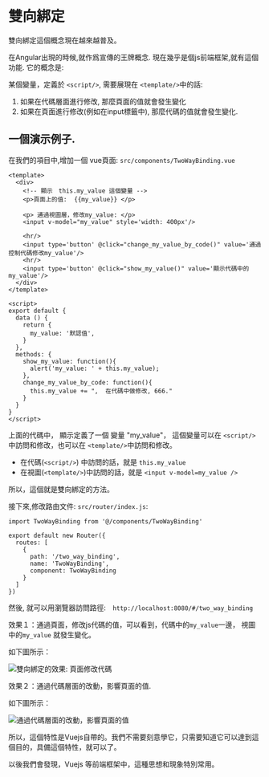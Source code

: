 # 雙向綁定

雙向綁定這個概念現在越來越普及。 

在Angular出現的時候,就作爲宣傳的王牌概念. 現在幾乎是個js前端框架,就有這個功能. 它的概念是:

某個變量，定義於 `<script/>`, 需要展現在 `<template/>`中的話:

1. 如果在代碼層面進行修改, 那麼頁面的值就會發生變化
2. 如果在頁面進行修改(例如在input標籤中), 那麼代碼的值就會發生變化.

## 一個演示例子.

在我們的項目中,增加一個 vue頁面:  `src/components/TwoWayBinding.vue`

```
<template>
  <div>
    <!-- 顯示　this.my_value 這個變量 -->
    <p>頁面上的值:  {{my_value}} </p>

    <p> 通過視圖層，修改my_value: </p>
    <input v-model="my_value" style='width: 400px'/>

    <hr/>
    <input type='button' @click="change_my_value_by_code()" value='通過控制代碼修改my_value'/>
    <hr/>
    <input type='button' @click="show_my_value()" value='顯示代碼中的my_value'/>
  </div>
</template>

<script>
export default {
  data () {
    return {
      my_value: '默認值',
    }
  },
  methods: {
    show_my_value: function(){
      alert('my_value: ' + this.my_value);
    },
    change_my_value_by_code: function(){
      this.my_value += ",  在代碼中做修改, 666."
    }
  }
}
</script>

```

上面的代碼中， 顯示定義了一個 變量 "my_value"， 這個變量可以在 `<script/>`中訪問和修改，也可以在 `<template/>`中訪問和修改。 

- 在代碼(`<script/>`) 中訪問的話，就是 `this.my_value`
- 在視圖(`<template/>`)中訪問的話，就是 `<input v-model=my_value />`

所以，這個就是雙向綁定的方法。

接下來,修改路由文件:  `src/router/index.js`:

```
import TwoWayBinding from '@/components/TwoWayBinding'

export default new Router({
  routes: [
    {
      path: '/two_way_binding',
      name: 'TwoWayBinding',
      component: TwoWayBinding
    }
  ]
})
```

然後, 就可以用瀏覽器訪問路徑:　`http://localhost:8080/#/two_way_binding`

效果１：通過頁面，修改js代碼的值，可以看到，代碼中的`my_value`一邊， 視圖中的`my_value` 就發生變化。 

如下圖所示： 

![雙向綁定的效果: 頁面修改代碼](./images/vuejs_雙向綁定_頁面的修改影響代碼中的變量.gif )

效果２：通過代碼層面的改動，影響頁面的值. 

如下圖所示：

![通過代碼層面的改動，影響頁面的值](./images/vuejs_雙向綁定_代碼層面的修改，影響頁面的值.gif)

所以，這個特性是Vuejs自帶的。我們不需要刻意學它，只需要知道它可以達到這個目的，具備這個特性，就可以了。

以後我們會發現，Vuejs 等前端框架中，這種思想和現象特別常用。
